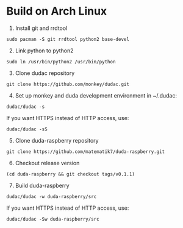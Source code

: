 # Build on Arch Linux

1. Install git and rrdtool
```
sudo pacman -S git rrdtool python2 base-devel
```
2. Link python to python2
```
sudo ln /usr/bin/python2 /usr/bin/python
```
3. Clone dudac repository
```
git clone https://github.com/monkey/dudac.git
```
4. Set up monkey and duda development environment in ~/.dudac:
```
dudac/dudac -s
```
If you want HTTPS instead of HTTP access, use:
```
dudac/dudac -sS
```
5. Clone duda-raspberry repository
```
git clone https://github.com/matematik7/duda-raspberry.git
```
6. Checkout release version
```
(cd duda-raspberry && git checkout tags/v0.1.1)
```
7. Build duda-raspberry
```
dudac/dudac -w duda-raspberry/src
```
If you want HTTPS instead of HTTP access, use:
```
dudac/dudac -Sw duda-raspberry/src
```
